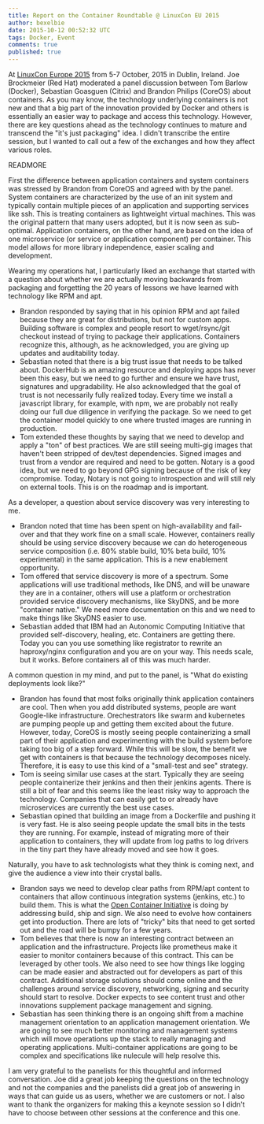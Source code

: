 ```yaml
---
title: Report on the Container Roundtable @ LinuxCon EU 2015
author: bexelbie
date: 2015-10-12 00:52:32 UTC
tags: Docker, Event
comments: true
published: true
---
```


At [LinuxCon Europe 2015](http://events.linuxfoundation.org/events/linuxcon-europe) from 5-7 October, 2015 in Dublin, Ireland. Joe Brockmeier (Red Hat) moderated a panel discussion between Tom Barlow (Docker), Sebastian Goasguen (Citrix) and Brandon Philips (CoreOS) about containers.  As you may know, the technology underlying containers is not new and that a big part of the innovation provided by Docker and others is essentially an easier way to package and access this technology.  However, there are key questions ahead as the technology continues to mature and transcend the "it's just packaging" idea.  I didn't transcribe the entire session, but I wanted to call out a few of the exchanges and how they affect various roles.

READMORE

First the difference between application containers and system containers was stressed by Brandon from CoreOS and agreed with by the panel.  System containers are characterized by the use of an init system and typically contain multiple pieces of an application and supporting services like ssh.  This is treating containers as lightweight virtual machines.  This was the original pattern that many users adopted, but it is now seen as sub-optimal.  Application containers, on the other hand, are based on the idea of one microservice (or service or application component) per container.  This model allows for more library independence, easier scaling and development.

Wearing my operations hat, I particularly liked an exchange that started with a question about whether we are actually moving backwards from packaging and forgetting the 20 years of lessons we have learned with technology like RPM and apt.

  * Brandon responded by saying that in his opinion RPM and apt failed because they are great for distributions, but not for custom apps.  Building software is complex and people resort to wget/rsync/git checkout instead of trying to package their applications.  Containers recognize this, although, as he acknowledged, you are giving up updates and auditability today.
  * Sebastian noted that there is a big trust issue that needs to be talked about.  DockerHub is an amazing resource and deploying apps has never been this easy, but we need to go further and ensure we have trust, signatures and upgradability.  He also acknowledged that the goal of trust is not necessarily fully realized today.  Every time we install a javascript library, for example, with npm, we are probably not really doing our full due diligence in verifying the package.  So we need to get the container model quickly to one where trusted images are running in production.
  * Tom extended these thoughts by saying that we need to develop and apply a "ton" of best practices.  We are still seeing multi-gig images that haven't been stripped of dev/test dependencies.  Signed images and trust from a vendor are required and need to be gotten.  Notary is a good idea, but we need to go beyond GPG signing because of the risk of key compromise.  Today, Notary is not going to introspection and will still rely on external tools.  This is on the roadmap and is important.

As a developer, a question about service discovery was very interesting to me.

  * Brandon noted that time has been spent on high-availability and fail-over and that they work fine on a small scale.  However, containers really should be using service discovery because we can do heterogeneous service composition (i.e. 80% stable build, 10% beta build, 10% experimental) in the same application.  This is a new enablement opportunity.
  * Tom offered that service discovery is more of a spectrum.  Some applications will use traditional methods, like DNS, and will be unaware they are in a container, others will use a platform or orchestration provided service discovery mechanisms, like SkyDNS, and be more "container native."  We need more documentation on this and we need to make things like SkyDNS easier to use.
  * Sebastian added that IBM had an Autonomic Computing Initiative that provided self-discovery, healing, etc.  Containers are getting there.  Today you can you use something like registrator to rewrite an haproxy/nginx configuration and you are on your way.  This needs scale, but it works.  Before containers all of this was much harder.

A common question in my mind, and put to the panel, is "What do existing deployments look like?"

  * Brandon has found that most folks originally think application containers are cool.  Then when you add distributed systems, people are want Google-like infrastructure.  Orechestrators like swarm and kubernetes are pumping people up and getting them excited about the future.  However, today, CoreOS is mostly seeing people containerizing a small part of their application and experimenting with the build system before taking too big of a step forward.  While this will be slow, the benefit we get with containers is that because the technology decomposes nicely.  Therefore, it is easy to use this kind of a "small-test and see" strategy.
  * Tom is seeing similar use cases at the start.  Typically they are seeing people containerize their jenkins and then their jenkins agents.  There is still a bit of fear and this seems like the least risky way to approach the technology.  Companies that can easily get to or already have microservices are currently the best use cases.
  * Sebastian opined that building an image from a Dockerfile and pushing it is very fast.  He is also seeing people update the small bits in the tests they are running.  For example, instead of migrating more of their application to containers, they will update from log paths to log drivers in the tiny part they have already moved and see how it goes.

Naturally, you have to ask technologists what they think is coming next, and give the audience a view into their crystal balls. 

  * Brandon says we need to develop clear paths from RPM/apt content to containers that allow continuous integration systems (jenkins, etc.) to build them.  This is what the [Open Container Initiative](https://www.opencontainers.org/) is doing by addressing build, ship and sign.  We also need to evolve how containers get into production.  There are lots of "tricky" bits that need to get sorted out and the road will be bumpy for a few years.
  * Tom believes that there is now an interesting contract between an application and the infrastructure.  Projects like prometheus make it easier to monitor containers because of this contract.  This can be leveraged by other tools.  We also need to see how things like logging can be made easier and abstracted out for developers as part of this contract.  Additional storage solutions should come online and the challenges around service discovery, networking, signing and security should start to resolve.  Docker expects to see content trust and other innovations supplement package management and signing.
  * Sebastian has seen thinking there is an ongoing shift from a machine management orientation to an application management orientation.  We are going to see much better monitoring and management systems which will move operations up the stack to really managing and operating applications.  Multi-container applications are going to be complex and specifications like nulecule will help resolve this.

I am very grateful to the panelists for this thoughtful and informed conversation.  Joe did a great job keeping the questions on the technology and not the companies and the panelists did a great job of answering in ways that can guide us as users, whether we are customers or not.  I also want to thank the organizers for making this a keynote session so I didn't have to choose between other sessions at the conference and this one.
